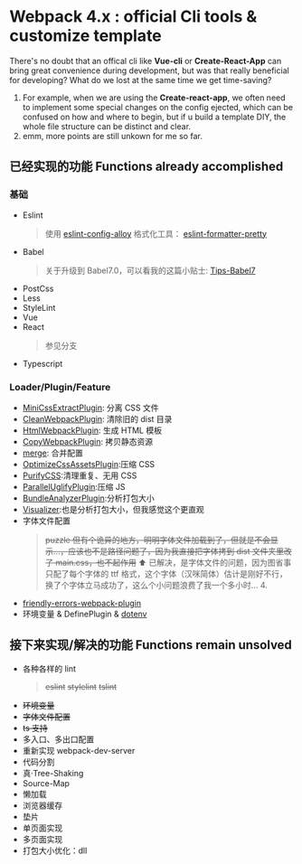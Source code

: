 # Webpack 4.x : official Cli tools & customize template

There's no doubt that an offical cli like **Vue-cli** or **Create-React-App** can bring great convenience during development, but was that really beneficial for developing?
What do we lost at the same time we get time-saving?

1. For example, when we are using the **Create-react-app**, we often need to implement some special changes on the config ejected, which can be confused on how and where to begin, but if u build a template DIY, the whole file structure can be distinct and clear.
2. emm, more points are still unkown for me so far.

## 已经实现的功能 Functions already accomplished

### 基础

- Eslint
  > 使用 [eslint-config-alloy](https://www.npmjs.com/package/eslint-config-alloy)
  > 格式化工具： [eslint-formatter-pretty](https://www.npmjs.com/package/eslint-formatter-pretty)
- Babel
  > 关于升级到 Babel7.0，可以看我的这篇小贴士: [Tips-Babel7](https://github.com/linbudu599/Penumbra/blob/master/Tips/babel7-config.md)
- PostCss
- Less
- StyleLint
- Vue
- React
  > 参见分支
- Typescript

### Loader/Plugin/Feature

- [MiniCssExtractPlugin](https://www.npmjs.com/package/mini-css-extract-plugin): 分离 CSS 文件
- [CleanWebpackPlugin](https://www.npmjs.com/package/clean-webpack-plugin): 清除旧的 dist 目录
- [HtmlWebpackPlugin](https://www.npmjs.com/package/html-webpack-plugin): 生成 HTML 模板
- [CopyWebpackPlugin](https://www.npmjs.com/package/copy-webpack-plugin): 拷贝静态资源
- [merge](https://www.npmjs.com/package/webpack-merge): 合并配置
- [OptimizeCssAssetsPlugin](https://www.npmjs.com/package/optimize-css-assets-webpack-plugin):压缩 CSS
- [PurifyCSS](https://www.npmjs.com/package/purifycss-webpack):清理重复、无用 CSS
- [ParallelUglifyPlugin](https://www.npmjs.com/package/uglifyjs-webpack-plugin):压缩 JS
- [BundleAnalyzerPlugin](https://www.npmjs.com/package/webpack-bundle-analyzer):分析打包大小
- [Visualizer](https://www.npmjs.com/package/webpack-visualizer-plugin):也是分析打包大小，但我感觉这个更直观
- 字体文件配置
  > ~~puzzle 但有个诡异的地方，明明字体文件加载到了，但就是不会显示...，应该也不是路径问题了，因为我直接把字体拷到 dist 文件夹里改了 main.css，也不起作用~~
  > ⬆ 已解决，是字体文件的问题，因为图省事只配了每个字体的 ttf 格式，这个字体（汉咪简体）估计是刚好不行，换了个字体立马成功了，这么个小问题浪费了我一个多小时... 4.
- [friendly-errors-webpack-plugin](https://www.npmjs.com/package/friendly-errors-webpack-plugin)
- 环境变量 & DefinePlugin & [dotenv](https://www.npmjs.com/package/dotenv)

## 接下来实现/解决的功能 Functions remain unsolved

- 各种各样的 lint
  > ~~eslint~~
  > ~~stylelint~~
  > ~~tslint~~
- ~~环境变量~~
- ~~字体文件配置~~
- ~~ts 支持~~
- 多入口、多出口配置
- 重新实现 webpack-dev-server
- 代码分割
- 真·Tree-Shaking
- Source-Map
- 懒加载
- 浏览器缓存
- 垫片
- 单页面实现
- 多页面实现
- 打包大小优化：dll
